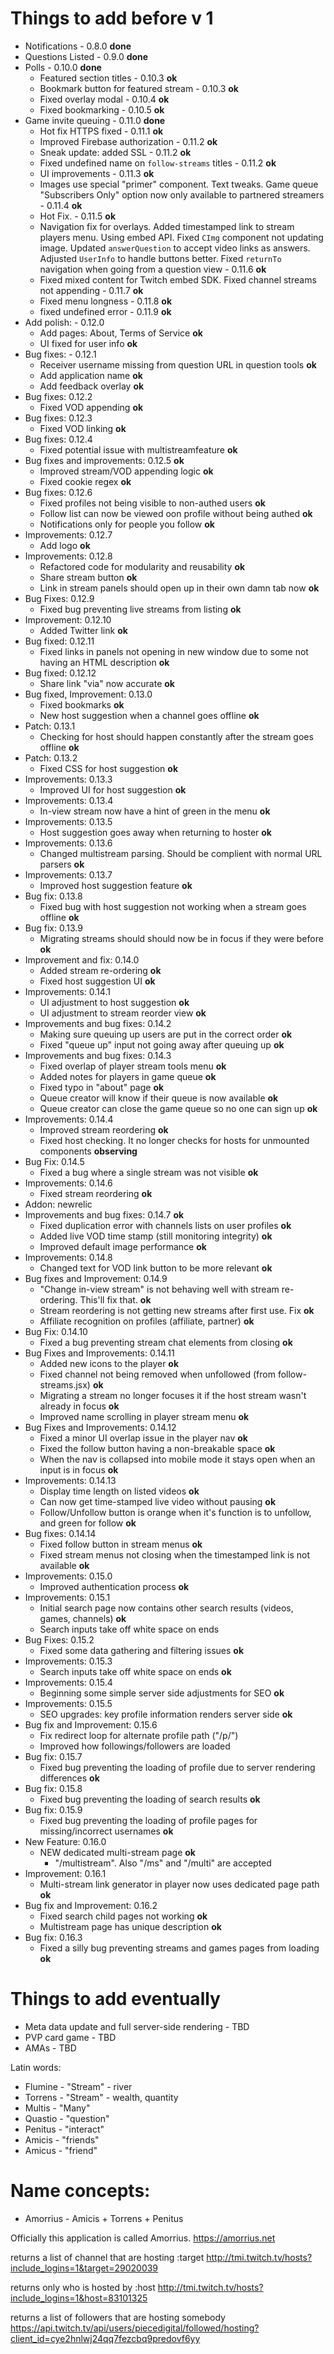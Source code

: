 # Things to add before v 1
- Notifications - 0.8.0 **done**
- Questions Listed - 0.9.0 **done**
- Polls - 0.10.0 **done**
  - Featured section titles - 0.10.3 **ok**
  - Bookmark button for featured stream - 0.10.3 **ok**
  - Fixed overlay modal - 0.10.4 **ok**
  - Fixed bookmarking - 0.10.5 **ok**
- Game invite queuing - 0.11.0 **done**
  - Hot fix HTTPS fixed - 0.11.1 **ok**
  - Improved Firebase authorization - 0.11.2 **ok**
  - Sneak update: added SSL - 0.11.2 **ok**
  - Fixed undefined name on `follow-streams` titles - 0.11.2 **ok**
  - UI improvements - 0.11.3 **ok**
  - Images use special "primer" component. Text tweaks. Game queue "Subscribers Only" option now only available to partnered streamers - 0.11.4 **ok**
  - Hot Fix. - 0.11.5 **ok**
  - Navigation fix for overlays. Added timestamped link to stream players menu. Using embed API. Fixed `CImg` component not updating image. Updated `answerQuestion` to accept video links as answers. Adjusted `UserInfo` to handle buttons better. Fixed `returnTo` navigation when going from a question view - 0.11.6 **ok**
  - Fixed mixed content for Twitch embed SDK. Fixed channel streams not appending - 0.11.7 **ok**
  - Fixed menu longness - 0.11.8 **ok**
  - fixed undefined error - 0.11.9 **ok**
- Add polish: - 0.12.0
  - Add pages: About, Terms of Service **ok**
  - UI fixed for user info **ok**
- Bug fixes: - 0.12.1
  - Receiver username missing from question URL in question tools **ok**
  - Add application name **ok**
  - Add feedback overlay **ok**
- Bug fixes: 0.12.2
  - Fixed VOD appending **ok**
- Bug fixes: 0.12.3
  - Fixed VOD linking **ok**
- Bug fixes: 0.12.4
  - Fixed potential issue with multistreamfeature **ok**
- Bug fixes and improvements: 0.12.5 **ok**
  - Improved stream/VOD appending logic **ok**
  - Fixed cookie regex **ok**
- Bug fixes: 0.12.6
  - Fixed profiles not being visible to non-authed users **ok**
  - Follow list can now be viewed oon profile without being authed **ok**
  - Notifications only for people you follow **ok**
- Improvements: 0.12.7
  - Add logo **ok**
- Improvements: 0.12.8
  - Refactored code for modularity and reusability **ok**
  - Share stream button **ok**
  - Link in stream panels should open up in their own damn tab now **ok**
- Bug Fixes: 0.12.9
  - Fixed bug preventing live streams from listing **ok**
- Improvement: 0.12.10
  - Added Twitter link **ok**
- Bug fixed: 0.12.11
  - Fixed links in panels not opening in new window due to some not having an HTML description **ok**
- Bug fixed: 0.12.12
  - Share link "via" now accurate **ok**
- Bug fixed, Improvement: 0.13.0
  - Fixed bookmarks **ok**
  - New host suggestion when a channel goes offline **ok**
- Patch: 0.13.1
  - Checking for host should happen constantly after the stream goes offline **ok**
- Patch: 0.13.2
  - Fixed CSS for host suggestion **ok**
- Improvements: 0.13.3
  - Improved UI for host suggestion **ok**
- Improvements: 0.13.4
  - In-view stream now have a hint of green in the menu **ok**
- Improvements: 0.13.5
  - Host suggestion goes away when returning to hoster **ok**
- Improvements: 0.13.6
  - Changed multistream parsing. Should be complient with normal URL parsers **ok**
- Improvements: 0.13.7
  - Improved host suggestion feature **ok**
- Bug fix: 0.13.8
  - Fixed bug with host suggestion not working when a stream goes offline **ok**
- Bug fix: 0.13.9
  - Migrating streams should should now be in focus if they were before **ok**
- Improvement and fix: 0.14.0
  - Added stream re-ordering **ok**
  - Fixed host suggestion UI **ok**
- Improvements: 0.14.1
  - UI adjustment to host suggestion **ok**
  - UI adjustment to stream reorder view **ok**
- Improvements and bug fixes: 0.14.2
  - Making sure queuing up users are put in the correct order **ok**
  - Fixed "queue up" input not going away after queuing up **ok**
- Improvements and bug fixes: 0.14.3
  - Fixed overlap of player stream tools menu **ok**
  - Added notes for players in game queue **ok**
  - Fixed typo in "about" page **ok**
  - Queue creator will know if their queue is now available **ok**
  - Queue creator can close the game queue so no one can sign up **ok**
- Improvements: 0.14.4
  - Improved stream reordering **ok**
  - Fixed host checking. It no longer checks for hosts for unmounted components **observing**
- Bug Fix: 0.14.5
  - Fixed a bug where a single stream was not visible **ok**
- Improvements: 0.14.6
  - Fixed stream reordering **ok**
- Addon: newrelic
- Improvements and bug fixes: 0.14.7 **ok**
  - Fixed duplication error with channels lists on user profiles **ok**
  - Added live VOD time stamp (still monitoring integrity) **ok**
  - Improved default image performance **ok**
- Improvements: 0.14.8
  - Changed text for VOD link button to be more relevant **ok**
- Bug fixes and Improvement: 0.14.9
  - "Change in-view stream" is not behaving well with stream re-ordering. This'll fix that. **ok**
  - Stream reordering is not getting new streams after first use. Fix **ok**
  - Affiliate recognition on profiles (affiliate, partner) **ok**
- Bug Fix: 0.14.10
  - Fixed a bug preventing stream chat elements from closing **ok**
- Bug Fixes and Improvements: 0.14.11
  - Added new icons to the player **ok**
  - Fixed channel not being removed when unfollowed (from follow-streams.jsx) **ok**
  - Migrating a stream no longer focuses it if the host stream wasn't already in focus **ok**
  - Improved name scrolling in player stream menu **ok**
- Bug Fixes and Improvements: 0.14.12
  - Fixed a minor UI overlap issue in the player nav **ok**
  - Fixed the follow button having a non-breakable space **ok**
  - When the nav is collapsed into mobile mode it stays open when an input is in focus **ok**
- Improvements: 0.14.13
  - Display time length on listed videos **ok**
  - Can now get time-stamped live video without pausing **ok**
  - Follow/Unfollow button is orange when it's function is to unfollow, and green for follow **ok**
- Bug fixes: 0.14.14
  - Fixed follow button in stream menus **ok**
  - Fixed stream menus not closing when the timestamped link is not available **ok**
- Improvements: 0.15.0
  - Improved authentication process **ok**
- Improvements: 0.15.1
  - Initial search page now contains other search results (videos, games, channels) **ok**
  - Search inputs take off white space on ends
- Bug Fixes: 0.15.2
  - Fixed some data gathering and filtering issues **ok**
- Improvements: 0.15.3
  - Search inputs take off white space on ends **ok**
- Improvements: 0.15.4
  - Beginning some simple server side adjustments for SEO **ok**
- Improvements: 0.15.5
  - SEO upgrades: key profile information renders server side **ok**
- Bug fix and Improvement: 0.15.6
  - Fix redirect loop for alternate profile path ("/p/<username>")
  - Improved how followings/followers are loaded
- Bug fix: 0.15.7
  - Fixed bug preventing the loading of profile due to server rendering differences **ok**
- Bug fix: 0.15.8
  - Fixed bug preventing the loading of search results **ok**
- Bug fix: 0.15.9
  - Fixed bug preventing the loading of profile pages for missing/incorrect usernames **ok**
- New Feature: 0.16.0
  - NEW dedicated multi-stream page **ok**
    - "/multistream". Also "/ms" and "/multi" are accepted
- Improvement: 0.16.1
  - Multi-stream link generator in player now uses dedicated page path **ok**
- Bug fix and Improvement: 0.16.2
  - Fixed search child pages not working **ok**
  - Multistream page has unique description **ok**
- Bug fix: 0.16.3
  - Fixed a silly bug preventing streams and games pages from loading **ok**

# Things to add eventually
- Meta data update and full server-side rendering - TBD
- PVP card game - TBD
- AMAs - TBD


Latin words:
- Flumine - "Stream" - river
- Torrens - "Stream" - wealth, quantity
- Multis - "Many"
- Quastio - "question"
- Penitus - "interact"
- Amicis - "friends"
- Amicus - "friend"

# Name concepts:
<!-- - FlumPenAm - Flumine + Penitus + Amicis -->
<!-- - FluPenAm - Flumine + Penitus + Amicis -->
<!-- - PentiFlum - Penitus + Flumine -->
<!-- - PentiFlu - Penitus + Flumine -->
<!-- - PenAmic - Penitus + Amicis -->
<!-- - TorrAmic - Torrens + Amicis -->
<!-- - AmiTor - Amicis + Torrens -->
<!-- - AmicisTor - Amicis + Torrens -->
<!-- - ATorius - Amicis + Torrens + Penitus -->
- Amorrius - Amicis + Torrens + Penitus
<!-- - PenTor - Penitus + Torrens -->
<!-- - AmPeniTor - Penitus + Torrens -->
<!-- - PenTorrens - Penitus + Torrens
- PenTorren - Penitus + Torrens -->
<!-- - FluTorrus - Flumine + Torrens + Penitus -->
<!-- - FluTorius - Flumine + Torrens + Penitus -->

Officially this application is called Amorrius. https://amorrius.net


returns a list of channel that are hosting :target
http://tmi.twitch.tv/hosts?include_logins=1&target=29020039

returns only who is hosted by :host
http://tmi.twitch.tv/hosts?include_logins=1&host=83101325

returns a list of followers that are hosting somebody
https://api.twitch.tv/api/users/piecedigital/followed/hosting?client_id=cye2hnlwj24qq7fezcbq9predovf6yy
